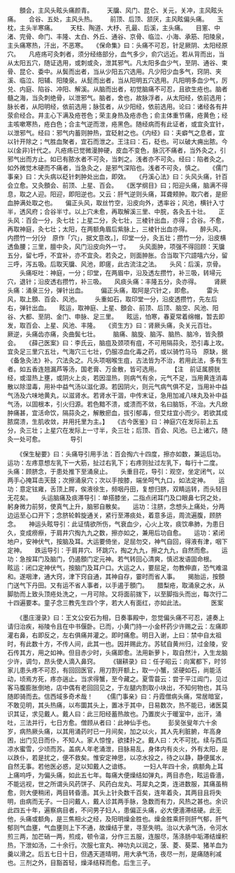 <!-- { "loadSidebar": true } -->
　　顖会，主风头眩头痛颜青。
　　天牖、风门、昆仑、关元，关冲，主风眩头痛。　　合谷、五处，主风头热。
　　前顶、后顶、颔厌，主风眩偏头痛。　　玉枕，主头半寒痛。
　　天柱、陶道、大杼、孔最、后溪，主头痛。　　目窻、中渚、完骨、命门、丰隆、太白、外丘、通谷、京骨、临泣、小海、承筋、阳陵泉，主头痛寒热，汗出，不恶寒。　　《保命集》曰：头痛不可忍，针足厥阴、太阳经原穴。　　凡疮疡可灸刺者，须分经络部分，血气多少，俞穴远近。若从背而出，当从太阳五穴，随证选用，或刺或灸，泄其邪气。凡太阳多血少气，至阴、通谷、束骨、昆仑、委中。从鬓而出者，当从少阳五穴选用。凡少阳少血多气，窍阴、夹溪、临泣、阳辅、阳陵泉。从髭而出者，当从阳明五穴选用。凡阳明多血少气，厉兑、内庭、陷谷、冲阳、解溪。从脑而出者，初觉脑痛不可忍，且欲生疮也。脑者髓之海，当灸刺绝骨，以泄邪气。脑者，舍也，故脉浮者，从太阳经，依前选用；脉长者，从阳明经，依前选用；脉弦者，从少阳经，依前选用。论曰：诸经各有井荥俞经合。井主心下满及疮苍色；荣主身热及疮赤色；俞主体重节痛，疮黄色；经主咳嗽寒热，疮白色；合主气逆而泄，疮黑色。随经病而有此证者，或宜灸宜针，以泄邪气。经曰：邪气内蓄则肿热，宜砭射之也。《内经》曰：夫癖气之息者，宜以针开除之；气胜血聚者，宜石而泄之。王注曰：石，砭也。可以破大痈出脓。今以(金非)针代之。凡疮疡已觉微漫肿硬，皮血不变色，脉沉不痛者，当外灸之，引邪气出而方止。如已有脓水者不可灸，当刺之。浅者亦不可灸。经曰：陷者灸之。如外微觉木硬而不痛者，当急灸之，是邪气深陷也。浅者不可灸，慎之。　　《儒门事亲》曰：大头病以砭针刺肿处出血，即效。　　《丹溪心法》曰：头风头痛，针百会立愈。又灸顖会、前顶、上星、百会。　　《医学纲目》曰；阳迎头痛，脑满不得息，取之人迎。阳迎，即阳逆也。又云：肝气逆则头痛，耳聋颊肿。取穴者，是瘀血肿满处取之也。　　偏正头风，取丝竹空，沿皮向外，透率谷；风池，横针入寸半，透风府；合谷半寸。以上穴未愈，再取解溪三里、中脘，各灸五十壮。　　正头风：百会一分，灸七壮；上星二分，灸七壮，三棱针出血，亦得；合谷。不愈，再取神庭，灸七壮；太阳，在两额角眉后紫脉上，三棱针出血亦得。　　醉头风，内攒竹一分[分　原作「穴」，据文意改。]，印堂一分，灸五壮；攒竹一分，沿皮横透鱼腰；三里，膻中灸，风门沿皮向外一寸。　　头风面肿，项强不得回顾：天牖五分，留七呼，不宜补，亦不宜灸。若灸之，则面肿胀。合当取下穴譩嘻六分，留三呼，泻五吸。后取天牖、风池，即瘥，此古流注之法。　　头风：后溪，京骨。
　　头痛呕吐：神庭，一分；印堂，在两眉中，沿及透左攒竹，补三吸，转埽元穴，退针；沿皮透右攒竹，补三吸。　　风痰头痛：丰隆五分，灸亦得。
　　肾厥头痛：涌泉三分，弹针出血。
　　偏正头痛，取阿是穴针之，即愈。
　　雷头风，取上顖、百会、风池。
　　头重如石，取印堂一分，沿皮透攒竹，先左后右，弹针出血。　　眩运，取神庭、上星、顖会、前顶、后顶、脑空、风池、阳谷、大都、至阴、金门、申脉、足三里。　　眩运，怕寒，春夏常着绵帽，暂去即发，取百会、上星、风池、丰隆。　　《资生方》曰：肾厥头痛，灸关元百壮。　　厥逆，头痛齿亦痛，灸曲鬓七壮。
　　脑痛、脑旋、脑泻、脑热、脑冷，皆灸顖会。　　《薛己医案》曰：李氏云，脑疽及颈项有疽，不可用隔蒜灸，恐引毒上攻。宜灸足三里穴五壮，气海穴三七壮，仍服凉血化毒之药，或以骑竹马马　原缺，据《备急灸法》补。穴法灸之。凡头项咽喉生疽，古法皆为不治，若用此法，多有生者。如五香连翘漏芦等汤，国老膏、万金散，皆可选用。　　 【注　前证属膀胱经，或湿热上壅，或阴火上炎，若因湿热，则病气有余，元气不足，当用黄连消毒散以除湿毒，用补中益气汤以滋化源。若因阴火，则元气病气俱不足，当用补中益气汤及六味地黄丸，以滋肾水。若肾水干涸，中传末证，急用加减八味丸及补中益气汤，以固根本，引火归源。若色黯不溃，或溃而不敛，名曰脑铄，不治。大凡焮肿痛甚，宜活命饮，隔蒜灸之，解散瘀血，拔引郁毒，但艾炷宜小而少。若欲其成脓腐溃，生肌收敛，并用托里为主。】　　《古今医鉴》曰：神庭穴在发际前上五分，灸三壮；上星穴在发际上一寸半，灸三壮；后顶、百会、风池。已上诸穴，随灸一处可愈。
　　　　导引

　　《保生秘要》曰：头痛导引用手法：百会掏六十四度，擦亦如数，兼运后功。　　运功：左疼意想左乳下一大筋，扯过右乳下；右疼则扯过左乳下，每行十二度。　　头痛：顾脐念，于患处推下至涌泉止。　　头重目花，导引：观空，坐定闭气，以两手心掩耳击天鼓；次擦涌泉穴；次以手按膝，端坐呵气九口，如法定神。　　运功：意定铉雍，舌顶上腭，俟液徐生，频咽丹田，复想归脐，双睛运转，而头轻目无花矣。　　头运脑痛及痰滞导引：单搭膝坐，二指点闭耳门及口眼鼻七窍之处，躬身微力前努，使真气上升，脑邪自散矣。　　运功：注脐，念想头上痛处，分两边运至心口开下；念脐轮斡旋通关，紧行至滞痰处，着意多运，周流遍腹，顾脐念。　　神运头眩导引：此证情欲所伤，气衰血少，心火上攻，痰饮串肺，为患日久，变成痨瘵，于肩井穴掏九九之数，擦亦如之，兼用后功自愈。　　运功：紧闭地户，安神伏气，按脑及耳。大运要倚坐，足屈勿交，神气自回，得液有津，咽下定神。　　跌运导引：于肩井穴、环跳穴，掏之九九，擦之九九，自然而愈。　　运功：急按耳门及脑门，仍遏顖门定元神。若气转回心清爽，慎迟发语固命根。　　眩运：闭口定神伏气，按脑门及耳户口。大运之人，要屈足，勿教伸直，恐气难温和。遂咽津，通大窍，津下窍自通，其神自存，霎时而省人事。　　揭胎运，按顖门送气下丹田。又有运不省人事者，以手遏于顖门。　　腊梨疮，取涌泉之水，从脚肋而上致头顶疮处洗之，一月可除。又将面前拨下，以至脚指头而出，每次行二十四遍要本。童子念三教先生四个字，若大人有面红，亦如此法。
　　　　医案

　　《墨庄漫录》曰：王文公安石为相，日奏事殿中，忽觉偏头痛不可忍，遽奏上请归治疾，裕陵令且在中书偃卧。已而，小黄门持一小金杯药少许赐之云：左痛即灌右鼻，右即反之，左右俱痛并灌之。即时痛愈。明日入谢，上曰：禁中自太祖时，有此数十方，不传人间，此其一也。因并赐此方。苏轼自黄州归，过金陵，安石传其方，用之如神。但目赤少时，头痛即愈。法用新萝卜，取自然汁，入生龙脑少许，调匀，昂头使人滴入鼻窍。
　　《辍耕录》曰：任子昭云：向寓都下，时邻家儿患头疼不可忍，有回回医官，用刀割开额上，取一小蟹，坚硬如石，尚能活动，顷焉方死，疼亦遄止。当求得蟹，至今藏之。夏雪蓑云：尝于平江阊门，见过客马腹膨胀倒地，店中偶有老回回见之，于左腿内割取小块出，不知何物也，其马随即骑而去。信西域多奇术哉！
　　《儒门事亲》曰：丹霞僧病头痛，常居暗室，不敢见明，其头热痛，以布圜其头上，置冰于其中，日易数次，热不能已，诸医莫识其证，求见戴人。戴人曰：此三阳经蓄热故也。乃置炭火于暖室中，出汗，涌吐，三法并行，七日方愈。僧顾从者曰：此神仙手也。
　　彭吴张叟年六十余岁，病热厥头痛，以其用涌药时已一月间矣，加之以火，其人先利脏腑，年高身困，出门见日而仆，不知人。家人惊惶，欲揉扑之。戴人曰：大不可扰。续与西瓜凉水蜜雪，少顷而苏。盖病人年老涌泄，目脉易乱，身体内有炎火，外有太阳，是以跌仆，若是扰之，便不救矣。惟安定神思，以凉水投之，待之以静，静便属水，自然无事。若他医必惑，足以知戴人之谙练。
　　一妇人年四十余，病额角上耳上痛呜呼，为偏头痛，如此五七年。每痛大便燥结如弹丸，两目赤色，眩运昏濇，不能远视，世之所谓头风药饼子、风药白龙丸、芎犀丸之类，连进数服，其痛虽稍愈，则大便稍闭，两目转昏濇。其头上针灸数千百矣，连年着灸，其两目且将失明，由病而无子。一日问戴人，戴人诊其两手脉，急数而有力，风热之甚也。余识此四五十年，遍察病目者，不问男子妇人，患偏正头痛，必大便濇滞结硬。此无他，头痛或额角，是三焦相火之经，及阳明燥金胜也。燥金胜乘肝则肝气郁，肝气郁则气血壅，气血壅则上下不通，故燥结于里，寻至失明。治以大承气汤，令河水煎三两，加芒硝一两，煎成，顿令温，分作三五服，连服尽，荡涤肠中垢滞结燥积热，下泄如汤，二十余行。次服七宣丸、神功丸以润之，菠、菱、葵菜、猪羊血为羹以滑之。后五七日十日，但遇天道晴明，用大承气汤，夜尽一剂，是痛随利减也。三剂之外，目豁首轻，燥泽结释而愈。后生三子。
